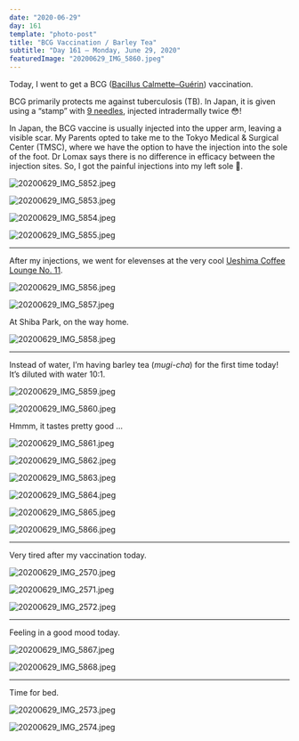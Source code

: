 ```yaml
---
date: "2020-06-29"
day: 161
template: "photo-post"
title: "BCG Vaccination / Barley Tea"
subtitle: "Day 161 – Monday, June 29, 2020"
featuredImage: "20200629_IMG_5860.jpeg"
---
```


Today, I went to get a BCG (<a href="https://en.wikipedia.org/wiki/BCG_vaccine">Bacillus Calmette–Guérin</a>) vaccination.

BCG primarily protects me against tuberculosis (TB). In Japan, it is given using a “stamp” with <a href="https://2020mumintokyo.com/2017/07/07/to-bcg-or-not-to-bcg/">9 needles</a>, injected intradermally twice 😳!

In Japan, the BCG vaccine is usually injected into the upper arm, leaving a visible scar. My Parents opted to take me to the Tokyo Medical & Surgical Center (TMSC), where we have the option to have the injection into the sole of the foot. Dr Lomax says there is no difference in efficacy between the injection sites. So, I got the painful injections into my left sole 🦶.

![20200629_IMG_5852.jpeg](20200629_IMG_5852.jpeg)

![20200629_IMG_5853.jpeg](20200629_IMG_5853.jpeg)

![20200629_IMG_5854.jpeg](20200629_IMG_5854.jpeg)

![20200629_IMG_5855.jpeg](20200629_IMG_5855.jpeg)

<hr />

After my injections, we went for elevenses at the very cool <a href="https://www.cia.tokyo/project_en/ueshima-coffee-lounge-no-11/">Ueshima Coffee Lounge No. 11</a>.

![20200629_IMG_5856.jpeg](20200629_IMG_5856.jpeg)

![20200629_IMG_5857.jpeg](20200629_IMG_5857.jpeg)

At Shiba Park, on the way home.

![20200629_IMG_5858.jpeg](20200629_IMG_5858.jpeg)

<hr />

Instead of water, I’m having barley tea (<i>mugi-cha</i>) for the first time today! It’s diluted with water 10:1.

![20200629_IMG_5859.jpeg](20200629_IMG_5859.jpeg)

![20200629_IMG_5860.jpeg](20200629_IMG_5860.jpeg)

Hmmm, it tastes pretty good …

![20200629_IMG_5861.jpeg](20200629_IMG_5861.jpeg)

![20200629_IMG_5862.jpeg](20200629_IMG_5862.jpeg)

![20200629_IMG_5863.jpeg](20200629_IMG_5863.jpeg)

![20200629_IMG_5864.jpeg](20200629_IMG_5864.jpeg)

![20200629_IMG_5865.jpeg](20200629_IMG_5865.jpeg)

![20200629_IMG_5866.jpeg](20200629_IMG_5866.jpeg)

<hr />

Very tired after my vaccination today.

![20200629_IMG_2570.jpeg](20200629_IMG_2570.jpeg)

![20200629_IMG_2571.jpeg](20200629_IMG_2571.jpeg)

![20200629_IMG_2572.jpeg](20200629_IMG_2572.jpeg)

<hr />

Feeling in a good mood today.

![20200629_IMG_5867.jpeg](20200629_IMG_5867.jpeg)

![20200629_IMG_5868.jpeg](20200629_IMG_5868.jpeg)

<hr />

Time for bed.

![20200629_IMG_2573.jpeg](20200629_IMG_2573.jpeg)

![20200629_IMG_2574.jpeg](20200629_IMG_2574.jpeg)
